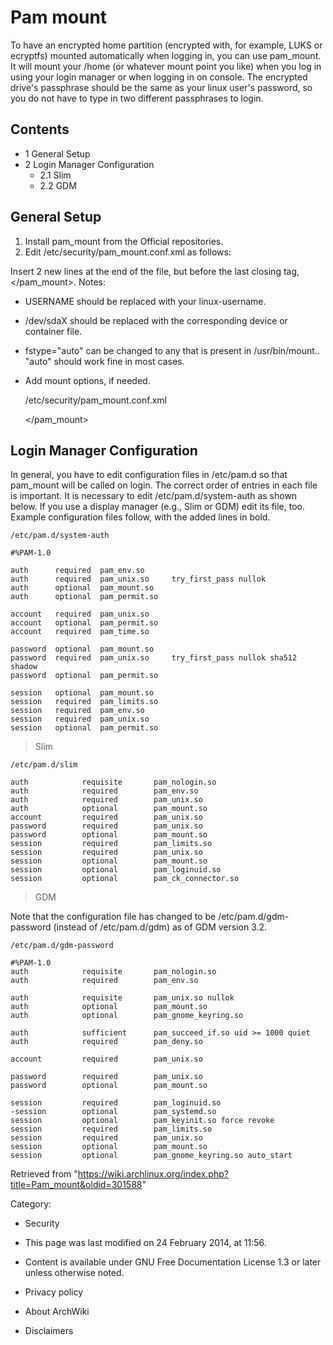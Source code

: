Pam mount
=========

To have an encrypted home partition (encrypted with, for example, LUKS
or ecryptfs) mounted automatically when logging in, you can use
pam_mount. It will mount your /home (or whatever mount point you like)
when you log in using your login manager or when logging in on console.
The encrypted drive's passphrase should be the same as your linux user's
password, so you do not have to type in two different passphrases to
login.

Contents
--------

-   1 General Setup
-   2 Login Manager Configuration
    -   2.1 Slim
    -   2.2 GDM

General Setup
-------------

1.  Install pam_mount from the Official repositories.
2.  Edit /etc/security/pam_mount.conf.xml as follows:

Insert 2 new lines at the end of the file, but before the last closing
tag, </pam_mount>. Notes:

-   USERNAME should be replaced with your linux-username.
-   /dev/sdaX should be replaced with the corresponding device or
    container file.
-   fstype="auto" can be changed to any <type> that is present in
    /usr/bin/mount.<type>. "auto" should work fine in most cases.
-   Add mount options, if needed.

    /etc/security/pam_mount.conf.xml

    <volume user="USERNAME" fstype="auto" path="/dev/sdaX" mountpoint="/home" options="fsck,noatime" />
    <mkmountpoint enable="1" remove="true" />

    </pam_mount>

Login Manager Configuration
---------------------------

In general, you have to edit configuration files in /etc/pam.d so that
pam_mount will be called on login. The correct order of entries in each
file is important. It is necessary to edit /etc/pam.d/system-auth as
shown below. If you use a display manager (e.g., Slim or GDM) edit its
file, too. Example configuration files follow, with the added lines in
bold.

    /etc/pam.d/system-auth

    #%PAM-1.0

    auth      required  pam_env.so
    auth      required  pam_unix.so     try_first_pass nullok
    auth      optional  pam_mount.so
    auth      optional  pam_permit.so

    account   required  pam_unix.so
    account   optional  pam_permit.so
    account   required  pam_time.so

    password  optional  pam_mount.so
    password  required  pam_unix.so     try_first_pass nullok sha512 shadow
    password  optional  pam_permit.so

    session   optional  pam_mount.so
    session   required  pam_limits.so
    session   required  pam_env.so
    session   required  pam_unix.so
    session   optional  pam_permit.so

> Slim

    /etc/pam.d/slim

    auth            requisite       pam_nologin.so
    auth            required        pam_env.so
    auth            required        pam_unix.so
    auth            optional        pam_mount.so
    account         required        pam_unix.so
    password        required        pam_unix.so
    password        optional        pam_mount.so
    session         required        pam_limits.so
    session         required        pam_unix.so
    session         optional        pam_mount.so
    session         optional        pam_loginuid.so
    session         optional        pam_ck_connector.so

> GDM

Note that the configuration file has changed to be
/etc/pam.d/gdm-password (instead of /etc/pam.d/gdm) as of GDM version
3.2.

    /etc/pam.d/gdm-password

    #%PAM-1.0
    auth            requisite       pam_nologin.so
    auth            required        pam_env.so

    auth            requisite       pam_unix.so nullok
    auth	        optional        pam_mount.so
    auth            optional        pam_gnome_keyring.so

    auth            sufficient      pam_succeed_if.so uid >= 1000 quiet
    auth            required        pam_deny.so

    account         required        pam_unix.so

    password        required        pam_unix.so
    password        optional        pam_mount.so

    session         required        pam_loginuid.so
    -session        optional        pam_systemd.so
    session         optional        pam_keyinit.so force revoke
    session         required        pam_limits.so
    session         required        pam_unix.so
    session         optional        pam_mount.so
    session         optional        pam_gnome_keyring.so auto_start

Retrieved from
"https://wiki.archlinux.org/index.php?title=Pam_mount&oldid=301588"

Category:

-   Security

-   This page was last modified on 24 February 2014, at 11:56.
-   Content is available under GNU Free Documentation License 1.3 or
    later unless otherwise noted.
-   Privacy policy
-   About ArchWiki
-   Disclaimers
